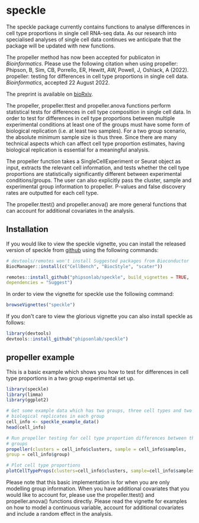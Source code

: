 
# speckle

<!-- badges: start -->
<!-- badges: end -->

The speckle package currently contains functions to analyse differences in cell 
type proportions in single cell RNA-seq data. As our research into specialised 
analyses of single cell data continues we anticipate that the package will be 
updated with new functions.

The propeller method has now been accepted for publicaton in *Bioinformatics*. 
Please use the following citation when using propeller: \
Phipson, B, Sim, CB, Porrello, ER, Hewitt, AW, Powell, J, Oshlack, A (2022). propeller: testing for differences in cell type proportions in single cell data. *Bioinformatics*, accepted 22 August 2022.

The preprint is available on [bioRxiv](https://www.biorxiv.org/content/10.1101/2021.11.28.470236v2.full).

The propeller, propeller.ttest and propeller.anova functions perform 
statistical tests for differences in cell type composition in single cell data. 
In order to test for differences in cell type proportions between multiple 
experimental conditions at least one of the groups must have some form of 
biological replication (i.e. at least two samples). For a two group scenario, 
the absolute minimum sample size is thus 
three. Since there are many technical aspects which can affect cell type 
proportion estimates, having biological replication is essential for a 
meaningful analysis.

The propeller function takes a SingleCellExperiment or Seurat object as input,
extracts the relevant cell information, and tests whether the cell type 
proportions are statistically significantly different between experimental
conditions/groups. The user can also explicitly pass the cluster, sample and 
experimental group information to propeller. P-values and false discovery rates 
are outputted for each cell type. 

The propeller.ttest() and propeller.anova() are more general functions that can 
account for additional covariates in the analysis.

## Installation

If you would like to view the speckle vignette, you can install the released 
version of speckle from [github](https://github.com/phipsonlab/speckle) using the 
following commands:

``` r
# devtools/remotes won't install Suggested packages from Bioconductor
BiocManager::install(c("CellBench", "BiocStyle", "scater"))

remotes::install_github("phipsonlab/speckle", build_vignettes = TRUE, 
dependencies = "Suggest")
```

In order to view the vignette for speckle use the following command:

``` r
browseVignettes("speckle")
```

If you don't care to view the glorious vignette you can also install speckle as 
follows:

``` r
library(devtools)
devtools::install_github("phipsonlab/speckle")
```

## propeller example

This is a basic example which shows you how to test for differences in cell 
type proportions in a two group experimental set up.

``` r
library(speckle)
library(limma)
library(ggplot2)

# Get some example data which has two groups, three cell types and two 
# biological replicates in each group
cell_info <- speckle_example_data()
head(cell_info)

# Run propeller testing for cell type proportion differences between the two 
# groups
propeller(clusters = cell_info$clusters, sample = cell_info$samples, 
group = cell_info$group)

# Plot cell type proportions
plotCellTypeProps(clusters=cell_info$clusters, sample=cell_info$samples)
```

Please note that this basic implementation is for when you are only modelling
group information. When you have additional covariates that you would like to 
account for, please use the propeller.ttest() and propeller.anova() functions
directly. Please read the vignette for examples on how to model a continuous 
variable, account for additional covariates and include a random effect in the 
analysis. 


